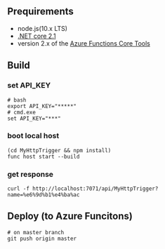 
## Prequirements

- node.js(10.x LTS)
- [.NET core 2.1](https://docs.microsoft.com/en-us/azure/azure-functions/functions-run-local#v2)
- version 2.x of the [Azure Functions Core Tools](https://docs.microsoft.com/en-us/azure/azure-functions/functions-run-local#v2)



## Build 

### set API_KEY 

```
# bash
export API_KEY="*****"
# cmd.exe
set API_KEY="***"
```

### boot local host

```
(cd MyHttpTrigger && npm install) 
func host start --build
```

### get response

```
curl -f http://localhost:7071/api/MyHttpTrigger?name=%e6%9d%b1%e4%ba%ac
```

## Deploy (to Azure Funcitons)

```
# on master branch
git push origin master
```
